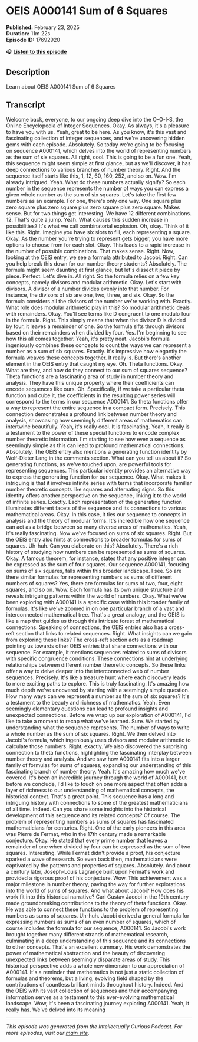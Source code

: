 # OEIS A000141 Sum of 6 Squares

**Published:** February 23, 2025  
**Duration:** 11m 22s  
**Episode ID:** 17692920

🎧 **[Listen to this episode](https://intellectuallycurious.buzzsprout.com/2529712/episodes/17692920-oeis-a000141-sum-of-6-squares)**

## Description

Learn about OEIS A000141 Sum of 6 Squares

## Transcript

Welcome back, everyone, to our ongoing deep dive into the O-O-I-S, the Online Encyclopedia of Integer Sequences. Okay. As always, it's a pleasure to have you with us. Yeah, great to be here. As you know, it's this vast and fascinating collection of integer sequences, and we're uncovering hidden gems with each episode. Absolutely. So today we're going to be focusing on sequence A000141, which delves into the world of representing numbers as the sum of six squares. All right, cool. This is going to be a fun one. Yeah, this sequence might seem simple at first glance, but as we'll discover, it has deep connections to various branches of number theory. Right. And the sequence itself starts like this, 1, 12, 60, 160, 252, and so on. Wow. I'm already intrigued. Yeah. What do these numbers actually signify? So each number in the sequence represents the number of ways you can express a given whole number as the sum of six squares. Let's take the first few numbers as an example. For one, there's only one way. One square plus zero square plus zero square plus zero square plus zero square. Makes sense. But for two things get interesting. We have 12 different combinations. 12. That's quite a jump. Yeah. What causes this sudden increase in possibilities? It's what we call combinatorial explosion. Oh, okay. Think of it like this. Right. Imagine you have six slots to fill, each representing a square. Okay. As the number you're trying to represent gets bigger, you have more options to choose from for each slot. Okay. This leads to a rapid increase in the number of possible combinations. That makes sense. Right. Now, looking at the OEIS entry, we see a formula attributed to Jacobi. Right. Can you help break this down for our number theory students? Absolutely. The formula might seem daunting at first glance, but let's dissect it piece by piece. Perfect. Let's dive in. All right. So the formula relies on a few key concepts, namely divisors and modular arithmetic. Okay. Let's start with divisors. A divisor of a number divides evenly into that number. For instance, the divisors of six are one, two, three, and six. Okay. So the formula considers all the divisors of the number we're working with. Exactly. What role does modular arithmetic play in this? So modular arithmetic deals with remainders. Okay. You'll see terms like D congruent to one modulo four in the formula. Right. This simply means that when the divisor D is divided by four, it leaves a remainder of one. So the formula sifts through divisors based on their remainders when divided by four. Yes. I'm beginning to see how this all comes together. Yeah, it's pretty neat. Jacobi's formula ingeniously combines these concepts to count the ways we can represent a number as a sum of six squares. Exactly. It's impressive how elegantly the formula weaves these concepts together. It really is. But there's another element in the OEIS entry that caught my eye. Oh. Theta functions. Okay. What are they, and how do they connect to our sum of squares sequence? Theta functions are a fascinating area of study in number theory and analysis. They have this unique property where their coefficients can encode sequences like ours. Oh. Specifically, if we take a particular theta function and cube it, the coefficients in the resulting power series will correspond to the terms in our sequence A000141. So theta functions offer a way to represent the entire sequence in a compact form. Precisely. This connection demonstrates a profound link between number theory and analysis, showcasing how seemingly different areas of mathematics can intertwine beautifully. Yeah, it's really cool. It is fascinating. Yeah, it really is a testament to the power of these special functions to encode complex number theoretic information. I'm starting to see how even a sequence as seemingly simple as this can lead to profound mathematical connections. Absolutely. The OEIS entry also mentions a generating function identity by Wolf-Dieter Lang in the comments section. What can you tell us about it? So generating functions, as we've touched upon, are powerful tools for representing sequences. This particular identity provides an alternative way to express the generating function for our sequence. Okay. What makes it intriguing is that it involves infinite series with terms that incorporate familiar number theoretic concepts like squares and alternating signs. So this identity offers another perspective on the sequence, linking it to the world of infinite series. Exactly. Each representation of the generating function illuminates different facets of the sequence and its connections to various mathematical areas. Okay. In this case, it ties our sequence to concepts in analysis and the theory of modular forms. It's incredible how one sequence can act as a bridge between so many diverse areas of mathematics. Yeah, it's really fascinating. Now we've focused on sums of six squares. Right. But the OEIS entry also hints at connections to broader formulas for sums of squares. Uh-huh. Can you elaborate on this? Absolutely. There's a rich history of studying how numbers can be represented as sums of squares. Okay. A famous theorem, for instance, states that any positive integer can be expressed as the sum of four squares. Our sequence A000141, focusing on sums of six squares, falls within this broader landscape. I see. So are there similar formulas for representing numbers as sums of different numbers of squares? Yes, there are formulas for sums of two, four, eight squares, and so on. Wow. Each formula has its own unique structure and reveals intriguing patterns within the world of numbers. Okay. What we've been exploring with A000141 is a specific case within this broader family of formulas. It's like we've zoomed in on one particular branch of a vast and interconnected mathematical tree. That's a great analogy, and the OEIS is like a map that guides us through this intricate forest of mathematical connections. Speaking of connections, the OEIS entries also has a cross-reft section that links to related sequences. Right. What insights can we gain from exploring these links? The cross-reft section acts as a roadmap pointing us towards other OEIS entries that share connections with our sequence. For example, it mentions sequences related to sums of divisors with specific congruence conditions. These connections hint at underlying relationships between different number theoretic concepts. So these links offer a way to delve deeper into the interconnected web of number sequences. Precisely. It's like a treasure hunt where each discovery leads to more exciting paths to explore. This is truly fascinating. It's amazing how much depth we've uncovered by starting with a seemingly simple question. How many ways can we represent a number as the sum of six squares? It's a testament to the beauty and richness of mathematics. Yeah. Even seemingly elementary questions can lead to profound insights and unexpected connections. Before we wrap up our exploration of A000141, I'd like to take a moment to recap what we've learned. Sure. We started by understanding what the sequence represents. The number of ways to write a whole number as the sum of six squares. Right. We then delved into Jacobi's formula, which ingeniously uses divisors and modular arithmetic to calculate those numbers. Right, exactly. We also discovered the surprising connection to theta functions, highlighting the fascinating interplay between number theory and analysis. And we saw how A000141 fits into a larger family of formulas for sums of squares, expanding our understanding of this fascinating branch of number theory. Yeah. It's amazing how much we've covered. It's been an incredible journey through the world of A000141, but before we conclude, I'd like to touch on one more aspect that often adds a layer of richness to our understanding of mathematical concepts, the historical context. That's a great point. This sequence has a long and intriguing history with connections to some of the greatest mathematicians of all time. Indeed. Can you share some insights into the historical development of this sequence and its related concepts? Of course. The problem of representing numbers as sums of squares has fascinated mathematicians for centuries. Right. One of the early pioneers in this area was Pierre de Fermat, who in the 17th century made a remarkable conjecture. Okay. He stated that every prime number that leaves a remainder of one when divided by four can be expressed as the sum of two squares. Interesting. While Fermat didn't provide a proof, his conjecture sparked a wave of research. So even back then, mathematicians were captivated by the patterns and properties of squares. Absolutely. And about a century later, Joseph-Louis Lagrange built upon Fermat's work and provided a rigorous proof of his conjecture. Wow. This achievement was a major milestone in number theory, paving the way for further explorations into the world of sums of squares. And what about Jacobi? How does his work fit into this historical narrative? Carl Gustav Jacobi in the 19th century made groundbreaking contributions to the theory of theta functions. Okay. He was able to connect these functions to the problem of representing numbers as sums of squares. Uh-huh. Jacobi derived a general formula for expressing numbers as sums of an even number of squares, which of course includes the formula for our sequence, A000141. So Jacobi's work brought together many different strands of mathematical research, culminating in a deep understanding of this sequence and its connections to other concepts. That's an excellent summary. His work demonstrates the power of mathematical abstraction and the beauty of discovering unexpected links between seemingly disparate areas of study. This historical perspective adds a whole new dimension to our appreciation of A000141. It's a reminder that mathematics is not just a static collection of formulas and theorems, but a living, evolving field shaped by the contributions of countless brilliant minds throughout history. Indeed. And the OEIS with its vast collection of sequences and their accompanying information serves as a testament to this ever-evolving mathematical landscape. Wow, it's been a fascinating journey exploring A000141. Yeah, it really has. We've delved into its meaning

---
*This episode was generated from the Intellectually Curious Podcast. For more episodes, visit our [main site](https://intellectuallycurious.buzzsprout.com).*
